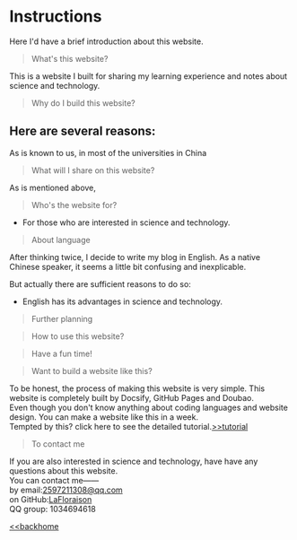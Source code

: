 # Instructions
Here I'd have a brief introduction about this website. 



> What's this website?  

This is a website I built for sharing my learning experience and notes about science and technology.



> Why do I build this website?  

Here are several reasons:
- 



As is known to us, in most of the universities in China


>What will  I share on this website?  

As is mentioned above, 



>Who's the website for?

- For those who are interested in science and technology.


> About language  

After thinking twice, I decide to write my blog in English. As a native Chinese speaker, it seems a little bit confusing and inexplicable. 

But actually there are sufficient reasons to do so:
- English has its advantages in science and technology.  

>Further planning

>How to use this website?  



> Have a fun time!

>Want to build a website like this?

To be honest, the process of making this website is very simple.
This website is completely built by Docsify, GitHub Pages and Doubao.  
 Even though you don't know anything about coding languages and website design.
 You can make a website like this in a week.  
 Tempted by this? click here to see the detailed tutorial.[>>tutorial](05/README.md)



>To contact me

If you are also interested in science and technology,  have  have any questions about this website.  
You can contact me——  
by email:2597211308@qq.com  
on GitHub:[LaFloraison](https://github.com/LaFloraison)  
QQ group: 1034694618




[<<backhome](/)
